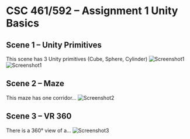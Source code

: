 # CSC 461/592 – Assignment 1 Unity Basics

## Scene 1 – Unity Primitives
This scene has 3 Unity primitives (Cube, Sphere, Cylinder)
![Screenshot1](image-link)
![Screenshot1](https://github.com/AmazingAgent/CSC461-VRAssignmentProject/blob/[branch]/UnityBasics1.png?raw=true)


## Scene 2 – Maze
This maze has one corridor...
![Screenshot2](image-link)


## Scene 3 – VR 360
There is a 360° view of a...
![Screenshot3](image-link)